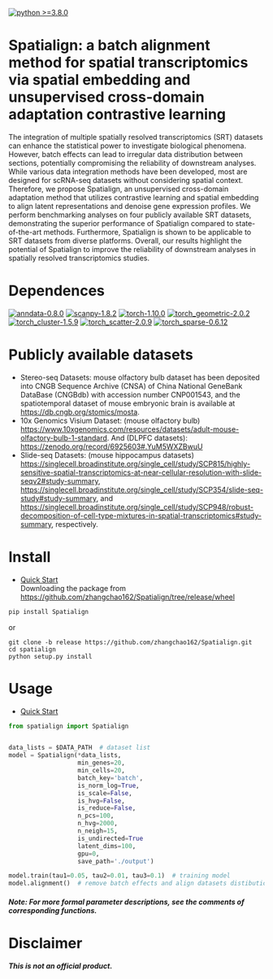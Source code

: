 [![python >=3.8.0](https://img.shields.io/badge/python-3.8.0-brightgreen)](https://www.python.org/)      
# Spatialign: a batch alignment method for spatial transcriptomics via spatial embedding and unsupervised cross-domain adaptation contrastive learning                         
The integration of multiple spatially resolved transcriptomics (SRT) datasets can enhance the statistical power to investigate biological phenomena. However, batch effects can lead to irregular data distribution between sections, potentially compromising the reliability of downstream analyses. While various data integration methods have been developed, most are designed for scRNA-seq datasets without considering spatial context. Therefore, we propose Spatialign, an unsupervised cross-domain adaptation method that utilizes contrastive learning and spatial embedding to align latent representations and denoise gene expression profiles. We perform benchmarking analyses on four publicly available SRT datasets, demonstrating the superior performance of Spatialign compared to state-of-the-art methods. Furthermore, Spatialign is shown to be applicable to SRT datasets from diverse platforms. Overall, our results highlight the potential of Spatialign to improve the reliability of downstream analyses in spatially resolved transcriptomics studies.       
            
# Dependences       
[![anndata-0.8.0](https://img.shields.io/badge/anndata-0.8.0-red)](https://pypi.org/project/anndata/#history)
[![scanpy-1.8.2](https://img.shields.io/badge/scanpy-1.8.2-lightgrey)](https://pypi.org/project/scanpy/)
[![torch-1.10.0](https://img.shields.io/badge/torch-1.10.0-brightgreen)](https://pytorch.org/get-started/previous-versions/)
[![torch_geometric-2.0.2](https://img.shields.io/badge/torch_geometric-2.0.2-yellow)](https://pytorch-geometric.readthedocs.io/en/latest/install/installation.html)
[![torch_cluster-1.5.9](https://img.shields.io/badge/torch_cluster-1.5.9-green)](https://data.pyg.org/whl/torch-1.10.0%2Bcu113.html)
[![torch_scatter-2.0.9](https://img.shields.io/badge/torch_scatter-2.0.9-informational)](https://data.pyg.org/whl/torch-1.10.0%2Bcu113.html)
[![torch_sparse-0.6.12](https://img.shields.io/badge/torch_sparse-0.6.12-9cf)](https://data.pyg.org/whl/torch-1.10.0%2Bcu113.html)          
        
# Publicly available datasets            
- Stereo-seq Datasets: mouse olfactory bulb dataset has been deposited into CNGB Sequence Archive (CNSA) of China National GeneBank DataBase (CNGBdb) with accession number CNP001543, and the spatiotemporal dataset of mouse embryonic brain is available at https://db.cngb.org/stomics/mosta.          
- 10x Genomics Visium Dataset: (mouse olfactory bulb) https://www.10xgenomics.com/resources/datasets/adult-mouse-olfactory-bulb-1-standard. And (DLPFC datasets): https://zenodo.org/record/6925603#.YuM5WXZBwuU  
- Slide-seq Datasets: (mouse hippocampus datasets) https://singlecell.broadinstitute.org/single_cell/study/SCP815/highly-sensitive-spatial-transcriptomics-at-near-cellular-resolution-with-slide-seqv2#study-summary, https://singlecell.broadinstitute.org/single_cell/study/SCP354/slide-seq-study#study-summary, and https://singlecell.broadinstitute.org/single_cell/study/SCP948/robust-decomposition-of-cell-type-mixtures-in-spatial-transcriptomics#study-summary, respectively.

# Install     
- [Quick Start](https://spatialign-tutorials.readthedocs.io/en/latest/index.html)       
Downloading the package from https://github.com/zhangchao162/Spatialign/tree/release/wheel             
```python
pip install Spatialign
```     
or      
```git
git clone -b release https://github.com/zhangchao162/Spatialign.git   
cd spatialign
python setup.py install
```

        
# Usage         
- [Quick Start](https://spatialign-tutorials.readthedocs.io/en/latest/index.html)       
```python
from spatialign import Spatialign


data_lists = $DATA_PATH  # dataset list
model = Spatialign(*data_lists,
                   min_genes=20,
                   min_cells=20,
                   batch_key='batch',
                   is_norm_log=True,
                   is_scale=False,
                   is_hvg=False,
                   is_reduce=False,
                   n_pcs=100,
                   n_hvg=2000,
                   n_neigh=15,
                   is_undirected=True
                   latent_dims=100,
                   gpu=0,
                   save_path='./output')

model.train(tau1=0.05, tau2=0.01, tau3=0.1)  # training model
model.alignment()  # remove batch effects and align datasets distibution
```
#### ***Note: For more formal parameter descriptions, see the comments of corresponding functions.***           
        
# Disclaimer        
***This is not an official product.***       
        
         
         